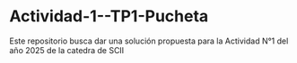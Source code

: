 # Actividad-1--TP1-Pucheta
Este repositorio busca dar una solución propuesta para la Actividad N°1 del año 2025 de la catedra de SCII
